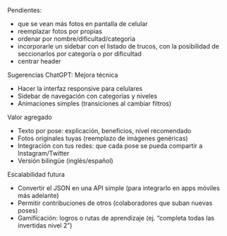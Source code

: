 Pendientes:
  - que se vean más fotos en pantalla de celular
  - reemplazar fotos por propias
  - ordenar por nombre/dificultad/categoria
  - incorporarle un sidebar con el listado de trucos, con la posibilidad de seccionarlos por categoría o por dificultad
  - centrar header

Sugerencias ChatGPT:
Mejora técnica
  - Hacer la interfaz responsive para celulares
  - Sidebar de navegación con categorías y niveles
  - Animaciones simples (transiciones al cambiar filtros)

Valor agregado
  - Texto por pose: explicación, beneficios, nivel recomendado
  - Fotos originales tuyas (reemplazo de imágenes genéricas)
  - Integración con tus redes: que cada pose se pueda compartir a Instagram/Twitter
  - Versión bilingüe (inglés/español)

Escalabilidad futura
  - Convertir el JSON en una API simple (para integrarlo en apps móviles más adelante)
  - Permitir contribuciones de otros (colaboradores que suban nuevas poses)
  - Gamificación: logros o rutas de aprendizaje (ej. “completa todas las invertidas nivel 2”)
